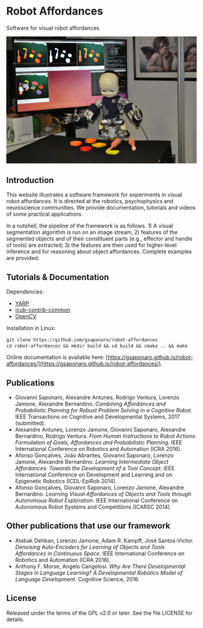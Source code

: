 # Robot Affordances

Software for visual robot affordances.

![alt text](icub_with_objects_reduced_once.jpg "The iCub robot in Lisbon when using objects and reasoning about their affordances")

## Introduction

This website illustrates a software framework for experiments in visual robot affordances. It is directed at the robotics, psychophysics and neuroscience communities. We provide documentation, tutorials and videos of some practical applications.

In a nutshell, the pipeline of the framework is as follows. 1) A visual segmentation algorithm is run on an image stream; 2) features of the segmented objects and of their constituent parts (e.g., effector and handle of tools) are extracted; 3) the features are then used for higher-level inference and for reasoning about object affordances. Complete examples are provided.

## Tutorials & Documentation

Dependencies:

- [YARP](https://github.com/robotology/yarp)
- [icub-contrib-common](https://github.com/robotology/icub-contrib-common)
- [OpenCV](http://opencv.org/downloads.html)

Installation in Linux:

```
git clone https://github.com/gsaponaro/robot-affordances
cd robot-affordances && mkdir build && cd build && cmake .. && make
```

Online documentation is available here: [https://gsaponaro.github.io/robot-affordances/](https://gsaponaro.github.io/robot-affordances/).

## Publications

* Giovanni Saponaro, Alexandre Antunes, Rodrigo Ventura, Lorenzo Jamone, Alexandre Bernardino. *Combining Affordances and Probabilistic Planning for Robust Problem Solving in a Cognitive Robot*. IEEE Transactions on Cognitive and Developmental Systems, 2017 (submitted).
* Alexandre Antunes, Lorenzo Jamone, Giovanni Saponaro, Alexandre Bernardino, Rodrigo Ventura. *From Human Instructions to Robot Actions: Formulation of Goals, Affordances and Probabilistic Planning*. IEEE International Conference on Robotics and Automation (ICRA 2016).
* Afonso Gonçalves, João Abrantes, Giovanni Saponaro, Lorenzo Jamone, Alexandre Bernardino. *Learning Intermediate Object Affordances: Towards the Development of a Tool Concept*. IEEE International Conference on Development and Learning and on Epigenetic Robotics (ICDL-EpiRob 2014).
* Afonso Gonçalves, Giovanni Saponaro, Lorenzo Jamone, Alexandre Bernardino. *Learning Visual Affordances of Objects and Tools through Autonomous Robot Exploration*. IEEE International Conference on Autonomous Robot Systems and Competitions (ICARSC 2014).

## Other publications that use our framework

* Atabak Dehban, Lorenzo Jamone, Adam R. Kampff, José Santos-Victor. *Denoising Auto-Encoders for Learning of Objects and Tools Affordances in Continuous Space*. IEEE International Conference on Robotics and Automation (ICRA 2016).
* Anthony F. Morse, Angelo Cangelosi. *Why Are There Developmental Stages in Language Learning? A Developmental Robotics Model of Language Development*. Cognitive Science, 2016.

## License

Released under the terms of the GPL v2.0 or later. See the file LICENSE for details.
